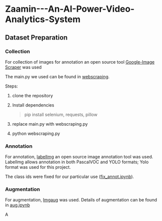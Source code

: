 # Zaamin---An-AI-Power-Video-Analytics-System

## Dataset Preparation

### Collection

For collection of images for annotation an open source tool [Google-Image Scraper](https://github.com/ohyicong/Google-Image-Scraper.git) was used

The main.py we used can be found in [webscraping](https://github.com/Neha-Jafry/Zaamin---An-AI-Power-Video-Analytics-System/blob/main/web-scaping.py).

Steps:

1. clone the repository

2. Install dependencies

    > pip install selenium, requests, pillow

3. replace main.py with webscraping.py

4. python webscraping.py

### Annotation

For annotation, [labelImg](https://sourceforge.net/projects/labelimg.mirror/) an open source image annotation tool was used. LabelImg allows annotation in both PascalVOC and YOLO formats; Yolo format was used for this project.

The class ids were fixed for our particular use ([fix_annot.ipynb](https://github.com/Neha-Jafry/Zaamin---An-AI-Power-Video-Analytics-System/blob/main/fix_annot.ipynb)).

### Augmentation

For augmentation, [Imgaug](https://github.com/aleju/imgaug.git) was used. Details of augmentation can be found in [aug.ipynb](https://github.com/Neha-Jafry/Zaamin---An-AI-Power-Video-Analytics-System/blob/main/aug.ipynb)

A
